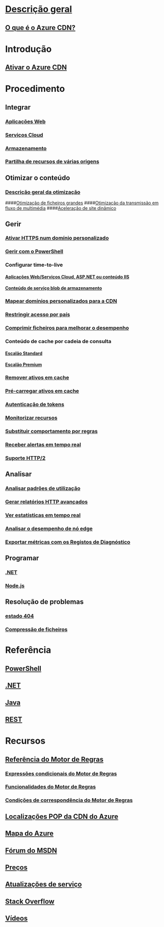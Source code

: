 # [Descrição geral](cdn-overview.md)
## [O que é o Azure CDN?](../best-practices-cdn.md?toc=%2fazure%2fcdn%2ftoc.json)

# Introdução
## [Ativar o Azure CDN](cdn-create-new-endpoint.md)

# Procedimento
## Integrar
### [Aplicações Web](../app-service-web/app-service-web-tutorial-content-delivery-network.md?toc=%2fazure%2fcdn%2ftoc.json)
### [Serviços Cloud](cdn-cloud-service-with-cdn.md)
### [Armazenamento](cdn-create-a-storage-account-with-cdn.md)
### [Partilha de recursos de várias origens](cdn-cors.md)
## Otimizar o conteúdo
### [Descrição geral da otimização](cdn-optimization-overview.md)
####[Otimização de ficheiros grandes](cdn-large-file-optimization.md)
####[Otimização da transmissão em fluxo de multimédia](cdn-media-streaming-optimization.md)
####[Aceleração de site dinâmico](cdn-dynamic-site-acceleration.md)
 
## Gerir
### [Ativar HTTPS num domínio personalizado](cdn-custom-ssl.md)
### [Gerir com o PowerShell](cdn-manage-powershell.md)
### Configurar time-to-live
#### [Aplicações Web/Serviços Cloud, ASP.NET ou conteúdo IIS](cdn-manage-expiration-of-cloud-service-content.md)
#### [Conteúdo de serviço blob de armazenamento](cdn-manage-expiration-of-blob-content.md)
### [Mapear domínios personalizados para a CDN](cdn-map-content-to-custom-domain.md)
### [Restringir acesso por país](cdn-restrict-access-by-country.md)
### [Comprimir ficheiros para melhorar o desempenho](cdn-improve-performance.md)
### Conteúdo de cache por cadeia de consulta
#### [Escalão Standard](cdn-query-string.md)
#### [Escalão Premium](cdn-query-string-premium.md)
### [Remover ativos em cache](cdn-purge-endpoint.md)
### [Pré-carregar ativos em cache](cdn-preload-endpoint.md)
### [Autenticação de tokens](cdn-token-auth.md)
### [Monitorizar recursos](cdn-resource-health.md)
### [Substituir comportamento por regras](cdn-rules-engine.md)
### [Receber alertas em tempo real](cdn-real-time-alerts.md)
### [Suporte HTTP/2](cdn-http2.md)

## Analisar
### [Analisar padrões de utilização](cdn-analyze-usage-patterns.md)
### [Gerar relatórios HTTP avançados](cdn-advanced-http-reports.md)
### [Ver estatísticas em tempo real](cdn-real-time-stats.md)
### [Analisar o desempenho de nó edge](cdn-edge-performance.md)
### [Exportar métricas com os Registos de Diagnóstico](cdn-log-analysis.md)

## Programar
### [.NET](cdn-app-dev-net.md)
### [Node.js](cdn-app-dev-node.md)

## Resolução de problemas
### [estado 404](cdn-troubleshoot-endpoint.md)
### [Compressão de ficheiros](cdn-troubleshoot-compression.md)

# Referência
## [PowerShell](/powershell/module/azurerm.cdn)
## [.NET](/dotnet/api/microsoft.azure.management.cdn)
## [Java](/java/api/com.microsoft.azure.management.cdn)
## [REST](/rest/api/cdn/)

# Recursos
##  [Referência do Motor de Regras](cdn-rules-engine-reference.md)
### [Expressões condicionais do Motor de Regras](cdn-rules-engine-reference-conditional-expressions.md)
### [Funcionalidades do Motor de Regras](cdn-rules-engine-reference-features.md)
### [Condições de correspondência do Motor de Regras](cdn-rules-engine-reference-match-conditions.md)
## [Localizações POP da CDN do Azure](cdn-pop-locations.md)
## [Mapa do Azure](https://azure.microsoft.com/roadmap/)
## [Fórum do MSDN](https://social.msdn.microsoft.com/Forums/en-US/home?forum=azurecdn)
## [Preços](https://azure.microsoft.com/pricing/details/cdn/)
## [Atualizações de serviço](https://azure.microsoft.com/updates/?product=cdn)
## [Stack Overflow](http://stackoverflow.com/questions/tagged/azure-cdn)
## [Vídeos](https://azure.microsoft.com/documentation/videos/index/?services=cdn)

